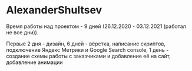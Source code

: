 # AlexanderShultsev

<p>Время работы над проектом - 9 дней (26.12.2020 - 03.12.2021 (работал не все дни)).</p>
<p>Первые 2 дня - дизайн, 6 дней - вёрстка, написание скриптов, подключение Яндекс Метрики и Google Search console, 1 день - создание схемы работы с заказчиками и добавление её на сайт, добавление анимации</p>
